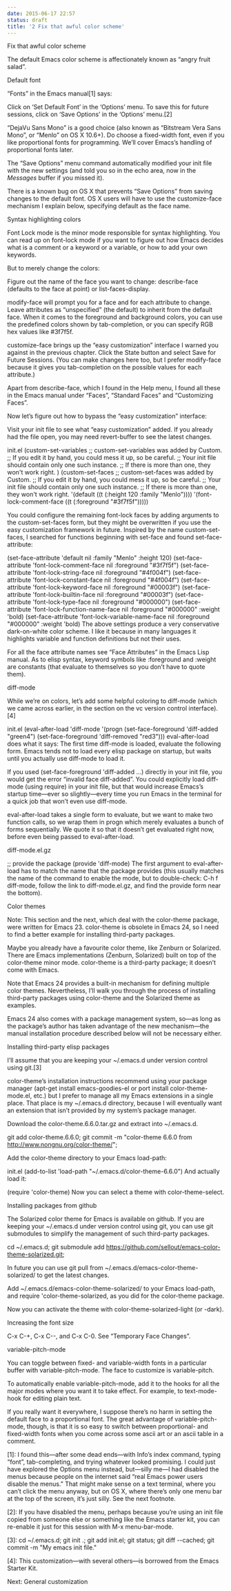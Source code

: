 ```yaml
---
date: 2015-06-17 22:57
status: draft
title: '2 Fix that awful color scheme'
---
```


Fix that awful color scheme

The default Emacs color scheme is affectionately known as “angry fruit salad”.

Default font

“Fonts” in the Emacs manual[1] says:

Click on ‘Set Default Font’ in the ‘Options’ menu. To save this for future sessions, click on ‘Save Options’ in the ‘Options’ menu.[2]

“DejaVu Sans Mono” is a good choice (also known as “Bitstream Vera Sans Mono”, or “Menlo” on OS X 10.6+). Do choose a fixed-width font, even if you like proportional fonts for programming. We’ll cover Emacs’s handling of proportional fonts later.

The “Save Options” menu command automatically modified your init file with the new settings (and told you so in the echo area, now in the *Messages* buffer if you missed it).

There is a known bug on OS X that prevents “Save Options” from saving changes to the default font. OS X users will have to use the customize-face mechanism I explain below, specifying default as the face name.

Syntax highlighting colors

Font Lock mode is the minor mode responsible for syntax highlighting. You can read up on font-lock mode if you want to figure out how Emacs decides what is a comment or a keyword or a variable, or how to add your own keywords.

But to merely change the colors:

Figure out the name of the face you want to change: describe-face (defaults to the face at point) or list-faces-display.

modify-face will prompt you for a face and for each attribute to change. Leave attributes as “unspecified” (the default) to inherit from the default face. When it comes to the foreground and background colors, you can use the predefined colors shown by tab-completion, or you can specify RGB hex values like #3f7f5f.

customize-face brings up the “easy customization” interface I warned you against in the previous chapter. Click the State button and select Save for Future Sessions. (You can make changes here too, but I prefer modify-face because it gives you tab-completion on the possible values for each attribute.)

Apart from describe-face, which I found in the Help menu, I found all these in the Emacs manual under “Faces”, “Standard Faces” and “Customizing Faces”.

Now let’s figure out how to bypass the “easy customization” interface:

Visit your init file to see what “easy customization” added. If you already had the file open, you may need revert-buffer to see the latest changes.

init.el
(custom-set-variables
  ;; custom-set-variables was added by Custom.
  ;; If you edit it by hand, you could mess it up, so be careful.
  ;; Your init file should contain only one such instance.
  ;; If there is more than one, they won't work right.
 )
(custom-set-faces
  ;; custom-set-faces was added by Custom.
  ;; If you edit it by hand, you could mess it up, so be careful.
  ;; Your init file should contain only one such instance.
  ;; If there is more than one, they won't work right.
 '(default ((t (:height 120 :family "Menlo"))))
 '(font-lock-comment-face ((t (:foreground "#3f7f5f")))))

You could configure the remaining font-lock faces by adding arguments to the custom-set-faces form, but they might be overwritten if you use the easy customization framework in future. Inspired by the name custom-set-faces, I searched for functions beginning with set-face and found set-face-attribute:

(set-face-attribute 'default nil :family "Menlo" :height 120)
(set-face-attribute 'font-lock-comment-face nil :foreground "#3f7f5f")
(set-face-attribute 'font-lock-string-face nil :foreground "#4f004f")
(set-face-attribute 'font-lock-constant-face nil :foreground "#4f004f")
(set-face-attribute 'font-lock-keyword-face nil :foreground "#00003f")
(set-face-attribute 'font-lock-builtin-face nil :foreground "#00003f")
(set-face-attribute 'font-lock-type-face nil :foreground "#000000")
(set-face-attribute 'font-lock-function-name-face nil
                    :foreground "#000000" :weight 'bold)
(set-face-attribute 'font-lock-variable-name-face nil
                    :foreground "#000000" :weight 'bold)
The above settings produce a very conservative dark-on-white color scheme. I like it because in many languages it highlights variable and function definitions but not their uses.

For all the face attribute names see “Face Attributes” in the Emacs Lisp manual. As to elisp syntax, keyword symbols like :foreground and :weight are constants (that evaluate to themselves so you don’t have to quote them).

diff-mode

While we’re on colors, let’s add some helpful coloring to diff-mode (which we came across earlier, in the section on the vc version control interface).[4]

init.el
(eval-after-load 'diff-mode
  '(progn
     (set-face-foreground 'diff-added "green4")
     (set-face-foreground 'diff-removed "red3")))
eval-after-load does what it says: The first time diff-mode is loaded, evaluate the following form. Emacs tends not to load every elisp package on startup, but waits until you actually use diff-mode to load it.

If you used (set-face-foreground 'diff-added ...) directly in your init file, you would get the error “invalid face diff-added”. You could explicitly load diff-mode (using require) in your init file, but that would increase Emacs’s startup time—ever so slightly—every time you run Emacs in the terminal for a quick job that won’t even use diff-mode.

eval-after-load takes a single form to evaluate, but we want to make two function calls, so we wrap them in progn which merely evaluates a bunch of forms sequentially. We quote it so that it doesn’t get evaluated right now, before even being passed to eval-after-load.

diff-mode.el.gz
 
;; provide the package
(provide 'diff-mode)
The first argument to eval-after-load has to match the name that the package provides (this usually matches the name of the command to enable the mode, but to double-check: C-h f diff-mode, follow the link to diff-mode.el.gz, and find the provide form near the bottom).

Color themes

Note: This section and the next, which deal with the color-theme package, were written for Emacs 23. color-theme is obsolete in Emacs 24, so I need to find a better example for installing third-party packages.

Maybe you already have a favourite color theme, like Zenburn or Solarized. There are Emacs implementations (Zenburn, Solarized) built on top of the color-theme minor mode. color-theme is a third-party package; it doesn’t come with Emacs.

Note that Emacs 24 provides a built-in mechanism for defining multiple color themes. Nevertheless, I’ll walk you through the process of installing third-party packages using color-theme and the Solarized theme as examples.

Emacs 24 also comes with a package management system, so—as long as the package’s author has taken advantage of the new mechanism—the manual installation procedure described below will not be necessary either.

Installing third-party elisp packages

I’ll assume that you are keeping your ~/.emacs.d under version control using git.[3]

color-theme’s installation instructions recommend using your package manager (apt-get install emacs-goodies-el or port install color-theme-mode.el, etc.) but I prefer to manage all my Emacs extensions in a single place. That place is my ~/.emacs.d directory, because I will eventually want an extension that isn’t provided by my system’s package manager.

Download the color-theme.6.6.0.tar.gz and extract into ~/.emacs.d.

git add color-theme.6.6.0;
git commit -m "color-theme 6.6.0 from http://www.nongnu.org/color-theme/";

Add the color-theme directory to your Emacs load-path:

init.el
(add-to-list 'load-path "~/.emacs.d/color-theme-6.6.0")
And actually load it:

(require 'color-theme)
Now you can select a theme with color-theme-select.

Installing packages from github

The Solarized color theme for Emacs is available on github. If you are keeping your ~/.emacs.d under version control using git, you can use git submodules to simplify the management of such third-party packages.

cd ~/.emacs.d;
git submodule add https://github.com/sellout/emacs-color-theme-solarized.git;

In future you can use git pull from ~/.emacs.d/emacs-color-theme-solarized/ to get the latest changes.

Add ~/.emacs.d/emacs-color-theme-solarized/ to your Emacs load-path, and require 'color-theme-solarized, as you did for the color-theme package.

Now you can activate the theme with color-theme-solarized-light (or -dark).

Increasing the font size

C-x C-+, C-x C--, and C-x C-0. See “Temporary Face Changes”.

variable-pitch-mode

You can toggle between fixed- and variable-width fonts in a particular buffer with variable-pitch-mode. The face to customize is variable-pitch.

To automatically enable variable-pitch-mode, add it to the hooks for all the major modes where you want it to take effect. For example, to text-mode-hook for editing plain text.

If you really want it everywhere, I suppose there’s no harm in setting the default face to a proportional font. The great advantage of variable-pitch-mode, though, is that it is so easy to switch between proportional- and fixed-width fonts when you come across some ascii art or an ascii table in a comment.

[1]: I found this—after some dead ends—with Info’s index command, typing “font”, tab-completing, and trying whatever looked promising. I could just have explored the Options menu instead, but—silly me—I had disabled the menus because people on the internet said “real Emacs power users disable the menus.” That might make sense on a text terminal, where you can’t click the menu anyway, but on OS X, where there’s only one menu bar at the top of the screen, it’s just silly. See the next footnote.

[2]: If you have disabled the menu, perhaps because you’re using an init file copied from someone else or something like the Emacs starter kit, you can re-enable it just for this session with M-x menu-bar-mode.

[3]: cd ~/.emacs.d; git init .; git add init.el; git status; git diff --cached;
git commit -m "My emacs init file."

[4]: This customization—with several others—is borrowed from the Emacs Starter Kit.

Next: General customization